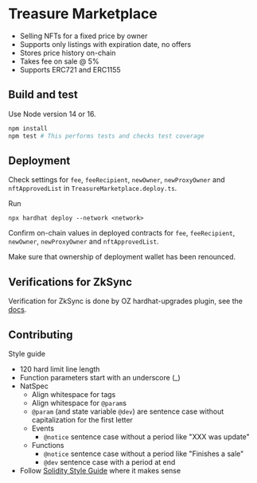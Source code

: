 # Treasure Marketplace

-   Selling NFTs for a fixed price by owner
-   Supports only listings with expiration date, no offers
-   Stores price history on-chain
-   Takes fee on sale @ 5%
-   Supports ERC721 and ERC1155

## Build and test

Use Node version 14 or 16.

```sh
npm install
npm test # This performs tests and checks test coverage
```

## Deployment

Check settings for `fee`, `feeRecipient`, `newOwner`, `newProxyOwner` and `nftApprovedList` in `TreasureMarketplace.deploy.ts`.

Run

```
npx hardhat deploy --network <network>
```

Confirm on-chain values in deployed contracts for `fee`, `feeRecipient`, `newOwner`, `newProxyOwner` and `nftApprovedList`.

Make sure that ownership of deployment wallet has been renounced.

## Verifications for ZkSync

Verification for ZkSync is done by OZ hardhat-upgrades plugin, see the [docs](https://docs.openzeppelin.com/upgrades-plugins/1.x/api-hardhat-upgrades#verify).

## Contributing

Style guide

-   120 hard limit line length
-   Function parameters start with an underscore (\_)
-   NatSpec
    -   Align whitespace for tags
    -   Align whitespace for `@param`s
    -   `@param` (and state variable `@dev`) are sentence case without capitalization for the first letter
    -   Events
        -   `@notice` sentence case without a period like "XXX was update"
    -   Functions
        -   `@notice` sentence case without a period like "Finishes a sale"
        -   `@dev` sentence case with a period at end
-   Follow [Solidity Style Guide](https://docs.soliditylang.org/en/v0.8.12/style-guide.html?highlight=style) where it makes sense
